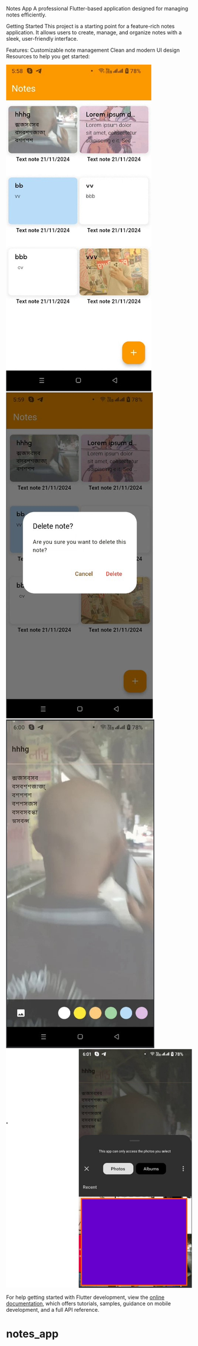 Notes App
A professional Flutter-based application designed for managing notes efficiently.

Getting Started
This project is a starting point for a feature-rich notes application. It allows users to create, manage, and organize notes with a sleek, user-friendly interface.

Features:
Customizable note management
Clean and modern UI design
Resources to help you get started:

![Preview of the Project](assets/preview-1.jpg)
![Preview of the Project](assets/preview-2.jpg)
![Preview of the Project](assets/preview-3.jpg)
![Preview of the Project](assets/preview-4.jpg)

For help getting started with Flutter development, view the
[online documentation](https://docs.flutter.dev/), which offers tutorials,
samples, guidance on mobile development, and a full API reference.
# notes_app
